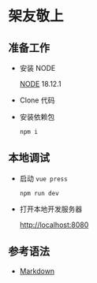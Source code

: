 # 架友敬上

## 准备工作

- 安装 NODE

  [NODE](https://nodejs.org/) 18.12.1

- Clone 代码

- 安装依赖包

  ```shell
  npm i
  ```

## 本地调试

- 启动 `vue press`

  ```shell
  npm run dev
  ```

- 打开本地开发服务器

  [http://localhost:8080](http://localhost:8080)

## 参考语法

- [Markdown](https://v2.vuepress.vuejs.org/zh/guide/markdown.html)
